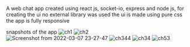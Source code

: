 A web chat app created using react js, socket-io, express and node js, for creating the ui no external library was used the ui is made using pure css
the app is fully responsive

snapshots of the app
![ch1](https://user-images.githubusercontent.com/74185121/157091433-7a4a3277-570a-4977-9feb-7f94889d401a.png)
![ch2](https://user-images.githubusercontent.com/74185121/157091447-d5a88126-55c5-4005-8b00-55de5f35e400.png)
![Screenshot from 2022-03-07 23-27-47](https://user-images.githubusercontent.com/74185121/157091501-e41b5947-0217-4027-932c-d8353c19d118.png)
![ch344](https://user-images.githubusercontent.com/74185121/157091544-9f89cab1-bcba-4000-8b15-4317a975ee4e.png)
![ch34](https://user-images.githubusercontent.com/74185121/157091585-a5671568-fe47-41d2-88a7-57b81a77bab3.png)
![ch53](https://user-images.githubusercontent.com/74185121/157091593-416af784-5420-4be0-9964-344807ede307.png)
